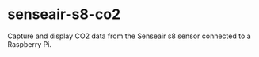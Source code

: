# senseair-s8-co2
Capture and display CO2 data from the Senseair s8 sensor connected to a Raspberry Pi.
